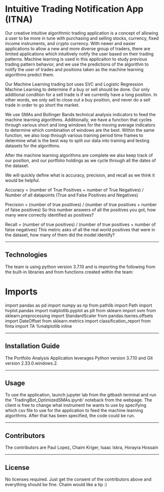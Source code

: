 # Intuitive Trading Notification App (ITNA)

Our creative intuitive algorithmic trading application is a concept of allowing a user to be more in tune with purchasing and selling stocks, currency, fixed income instruments, and crypto currency. With newer and easier applications to allow a new and more diverse group of traders, there are limited applications which intuitively notify the user based on their trading patterns.  Machine learning is used in this applicaiton to study previous trading pattern behavior, and we use the predictions of the algorithm to notify the user of trades and positions taken as the machine learning algorithms predict them.

Our Machine Learning trading bot uses SVC and Logistic Regression Machine Learning to determine if a buy or sell should be done. Our only additional condition for a sell trade is if we currently have a long position. In other words, we only sell to close out a buy position, and never do a sell trade in order to go short the market.

We use SMAs and Bollinger Bands technical analysis indicators to feed the machine learning algorithms. Additionally, we have a function that cycles through various short and long windows for the moving average indicators to determine which combination of windows are the best. Within the same function, we also loop through various training period time frames to determine what is the best way to split our data into training and testing datasets for the algorithms.

After the machine learning algorithms are complete we also keep track of our position, and our portfolio holdings as we cycle through all the dates of the dataset.


We will quickly define what is accuracy, precision, and recall as we think it would be helpful.

Accuracy = (number of True Positives + number of True Negatives) / Number of all datapoints (True and False Positives and Negatives)

Precision = (number of true positives) / (number of true positives + number of false positives)
So this number answers of all the positives you got, how many were correctly identified as positives?

Recall = (number of true positives) / (number of true positives + number of false negatives)
This metric asks of all the real world positives that were in the dataset, how many of them did the model identify?

---

## Technologies

The team is using python version 3.7.10 and is importing the following from the built-in libraries and from functions created within the team:

# Imports
import pandas as pd
import numpy as np
from pathlib import Path
import hvplot.pandas
import matplotlib.pyplot as plt
from sklearn import svm
from sklearn.preprocessing import StandardScaler
from pandas.tseries.offsets import DateOffset
from sklearn.metrics import classification_report
from finta import TA
%matplotlib inline

---

## Installation Guide

The Portfolio Analysis Application leverages Python version 3.7.10 and Git version 2.33.0.windows.2.

---

## Usage

To use the application, launch jupyter lab from the gitbash terminal and run the 'TradingBot_OptimizedSMAs.ipynb' noteback from the webpage. The client is free to change what instrument he wants to use by specifying which csv file to use for the application to feed the machine learning algorithms.  After that has been specified, the code could be run.

---

## Contributors

The contributors are Paul Lopez, Chaim Kriger, Isaac Iskra, Horayra Hossain

---

## License
No licenses required. Just get the consent of the contributors above and everything should be fine.
Chaim would like a tip :)

